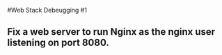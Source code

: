 #Web Stack Debeugging #1

## Fix a web server to run Nginx as the nginx user listening on port 8080.
